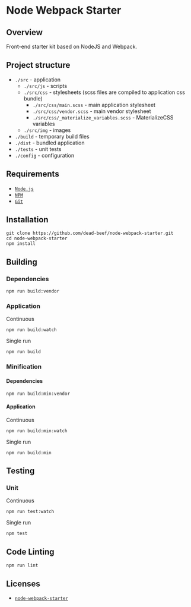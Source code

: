 # Node Webpack Starter

## Overview

Front-end starter kit based on NodeJS and Webpack.

## Project structure

* `./src` - application
  * `./src/js` - scripts
  * `./src/css` - stylesheets (scss files are compiled to application css bundle)
    * `./src/css/main.scss` - main application stylesheet
    * `./src/css/vendor.scss` - main vendor stylesheet
    * `./src/css/_materialize_variables.scss` - MaterializeCSS variables
  * `./src/img` - images
* `./build` - temporary build files
* `./dist` - bundled application
* `./tests` - unit tests
* `./config` - configuration

## Requirements

- [`Node.js`](https://nodejs.org/)
- [`NPM`](https://nodejs.org/)
- [`Git`](https://git-scm.com/)

## Installation

```
git clone https://github.com/dead-beef/node-webpack-starter.git
cd node-webpack-starter
npm install
```

## Building

### Dependencies

```
npm run build:vendor
```

### Application

Continuous

```
npm run build:watch
```

Single run

```
npm run build
```

### Minification

#### Dependencies

```
npm run build:min:vendor
```

#### Application

Continuous

```
npm run build:min:watch
```

Single run

```
npm run build:min
```

## Testing

### Unit

Continuous

```
npm run test:watch
```

Single run

```
npm test
```

## Code Linting

```
npm run lint
```

## Licenses

* [`node-webpack-starter`](LICENSE)
